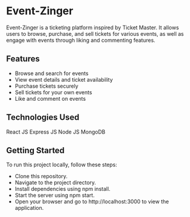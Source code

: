 # Event-Zinger
Event-Zinger is a ticketing platform inspired by Ticket Master. It allows users to browse, purchase, and sell tickets for various events, as well as engage with events through liking and commenting features.

## Features
- Browse and search for events
- View event details and ticket availability
- Purchase tickets securely
- Sell tickets for your own events
- Like and comment on events

## Technologies Used
React JS
Express JS
Node JS
MongoDB

## Getting Started
To run this project locally, follow these steps:
- Clone this repository.
- Navigate to the project directory.
- Install dependencies using npm install.
- Start the server using npm start.
- Open your browser and go to http://localhost:3000 to view the application.
